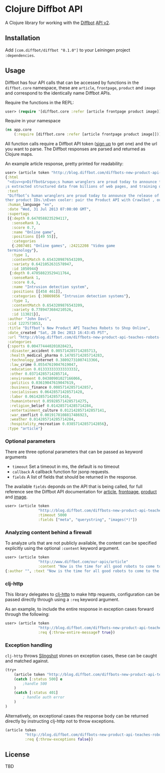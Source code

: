 # Clojure Diffbot API

A Clojure library for working with the [Diffbot](http://www/diffbot.com) [API v2](http://www.diffbot.com/products/automatic/).

## Installation

Add `[com.diffbot/diffbot "0.1.0"]` to your Leiningen project `:dependencies`.

## Usage

Diffbot has four API calls that can be accessed by functions in the `diffbot.core` namespace, these are `article`, `frontpage`, `product` and `image` and correspond to the identically name Diffbot APIs.

Require the functions in the REPL:

```clojure
user> (require '[diffbot.core :refer [article frontpage product image]])
```

Require in your namespace

```clojure
(ns app.core
    (:require [diffbot.core :refer [article frontpage product image]]))
```

All function calls require a Diffbot API token ([sign up](http://www.diffbot.com/pricing) to get one) and the url you want to parse. The Diffbot responses are parsed and returned as Clojure maps.

An example article response, pretty printed for readability:

```clojure
user> (article token "http://blog.diffbot.com/diffbots-new-product-api-teaches-robots-to-shop-online/")
{:html
 "<div><p>Diffbot&rsquo;s human wranglers are proud today to announce the release of our newest product: an API for&hellip; products!</p><p>The&nbsp;<a href=\"http://www.diffbot.com/products/automatic/product\" title=\"Diffbot's Product API\">Product API</a>&nbsp;can be used for extracting clean, structured data from any e-commerce product page. It&nbsp;automatically makes available all the product data you&rsquo;d expect: price, discount/savings amount, shipping cost, product description, any relevant product images, SKU and/or other product IDs.</p><p>Even cooler: pair the Product API with <a href=\"http://www.diffbot.com/products/crawlbot\" title=\"Crawlbot from Diffbot\">Crawlbot</a>, our intelligent site-spidering tool, and let Diffbot determine which pages are products, then automatically structure the entire catalog. Here&rsquo;s a quick demonstration of Crawlbot at work:</p><p>We&rsquo;ve developed the Product API over the course of two years, building upon our core vision technology that&rsquo
;s extracted structured data from billions of web pages, and training our machine learning systems using data from tens of thousands of unique shopping sites. We can&rsquo;t wait for you to try it out.</p><p>What are you waiting for? Check out the <a href=\"http://www.diffbot.com/products/automatic/product\" title=\"Diffbot's Product API\">Product API documentation</a>&nbsp;and dive on in! If you need a token, check out our <a href=\"http://www.diffbot.com/pricing\">pricing and plans</a> (including our Free plan).</p><p>Questions? Hit us up at <a href=\"mailto:support@diffbot.com\">support@diffbot.com</a>.</p></div>",
 :text
 "Diffbot’s human wranglers are proud today to announce the release of our newest product: an API for… products!\nThe Product API can be used for extracting clean, structured data from any e-commerce product page. It automatically makes available all the product data you’d expect: price, discount/savings amount, shipping cost, product description, any relevant product images, SKU and/or o
ther product IDs.\nEven cooler: pair the Product API with Crawlbot , our intelligent site-spidering tool, and let Diffbot determine which pages are products, then automatically structure the entire catalog. Here’s a quick demonstration of Crawlbot at work:\nWe’ve developed the Product API over the course of two years, building upon our core vision technology that’s extracted structured data from billions of web pages, and training our machine learning systems using data from tens of thousands of unique shopping sites. We can’t wait for you to try it out.\nWhat are you waiting for? Check out the Product API documentation and dive on in! If you need a token, check out our pricing and plans (including our Free plan).\nQuestions? Hit us up at support@diffbot.com .",
 :human_language "en",
 :date "Wed, 31 Jul 2013 07:00:00 GMT",
 :supertags
 [{:depth 0.6470588235294117,
   :senseRank 3,
   :score 0.7,
   :name "Online game",
   :positions [[49 55]],
   :categories
   {:2087401 "Online games", :24212208 "Video game
 terminology"},
   :type 1,
   :contentMatch 0.6543209876543209,
   :variety 0.6421052631578947,
   :id 1050944}
  {:depth 0.47058823529411764,
   :senseRank 1,
   :score 0.6,
   :name "Intrusion detection system",
   :positions [[458 461]],
   :categories {:30869856 "Intrusion detection systems"},
   :type 1,
   :contentMatch 0.6543209876543209,
   :variety 0.7789473684210526,
   :id 113021}],
 :author "John Davi",
 :cid 1227573853,
 :title "Diffbot’s New Product API Teaches Robots to Shop Online",
 :date_created "Sat, 28 Dec 2013 16:43:45 PST",
 :url "http://blog.diffbot.com/diffbots-new-product-api-teaches-robots-to-shop-online/",
 :categories
 {:sports 0.004774440201028423,
  :disaster_accident 0.005714285714285713,
  :health_medical_pharma 0.14785714285714283,
  :technology_internet 0.38092731007413366,
  :law_crime 0.05547619047619047,
  :education 0.013333333333333332,
  :other 0.03714285714285714,
  :environment 0.04380901027166066,
  :politics 0.03619047619047619,
  :business_finance 0.00857142857142857,
  :socialissues 0.06428571428571428,
  :labor 0.061428571428571416,
  :humaninterest 0.059285714285714275,
  :religion_belief 0.014285714285714284,
  :entertainment_culture 0.012142857142857141,
  :war_conflict 0.0019178108817486923,
  :weather 0.014285714285714284,
  :hospitality_recreation 0.03857142857142856},
 :type "article"}
```

### Optional parameters

There are three optional parameters that can be passed as keyword arguments

* `timeout` Set a timeout in ms, the default is no timeout
* `callback` A callback function for jsonp requests.
* `fields` A list of fields that should be returned in the response.

The available `fields` deponds on the API that is being called, for full reference see the Diffbot API documentation for [article](http://www.diffbot.com/products/automatic/article/), [frontpage](http://www.diffbot.com/products/automatic/frontpage/), [product](http://www.diffbot.com/products/automatic/product/) and [image](http://www.diffbot.com/products/automatic/image/).


```clojure
user> (article token
               "http://blog.diffbot.com/diffbots-new-product-api-teaches-robots-to-shop-online/"
               :timeout 5000
               :fields ["meta", "querystring", "images(*)"])
```


### Analyzing content behind a firewall

To analyze urls that are not publicly available, the content can be specified explicitly using the optional `:content` keyword argument.

```clojure
user> (article token
               "http://www.diffbot.com/our-apis/article"
               :content "Now is the time for all good robots to come to the aid of their-- oh never mind, run!")
{:author "", :text "Now is the time for all good robots to come to the aid of their-- oh never mind, run!", :title "Now is the time for all good robots to come to the aid of their-- oh never mind, run!", :html "<div><body>Now is the time for all good robots to come to the aid of their-- oh never mind, run!\n</body></div>", :type "article", :url "http://www.diffbot.com/our-apis/article"}
```

### clj-http

This library delegates to [clj-http](https://github.com/dakrone/clj-http) to make http requests, configuration can be passed directly through using a `:req` keyword argument.

As an example, to include the entire response in exception cases forward through the following:

```clojure
user> (article token
               "http://blog.diffbot.com/diffbots-new-product-api-teaches-robots-to-shop-online/"
               :req {:throw-entire-message? true})
```

### Exception handling

`clj-http` throws [Slingshot](https://github.com/scgilardi/slingshot) stones on exception cases, these can be caught and matched against.

```clojure
(try+
    (article token "http://blog.diffbot.com/diffbots-new-product-api-teaches-robots-to-shop-online/")
    (catch [:status 500] e
        ;handle 500
    )
    (catch [:status 401]
        ; handle auth error
    )
)
```

Alternatively, on exceptional cases the response body can be returned directly by instructing clj-http not to throw exceptions.

```clojure
(article token
         "http://blog.diffbot.com/diffbots-new-product-api-teaches-robots-to-shop-online/"
         :req {:throw-exceptions false})
```

## License

TBD

